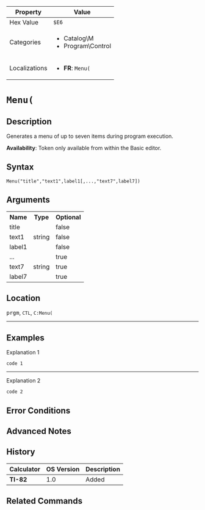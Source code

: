 | Property      | Value |
|---------------|-------|
| Hex Value     | `$E6`|
| Categories    | <ul><li>Catalog\M</li><li>Program\Control</li></ul> |
| Localizations | <ul><li><b>FR</b>: `Menu(`</li></ul> |

# `Menu(`

## Description
Generates a menu of up to seven items during program execution.


<b>Availability</b>: Token only available from within the Basic editor.

## Syntax
`Menu("title","text1",label1[,...,"text7",label7])`

## Arguments
<table>
<tr><th>Name</th><th>Type</th><th>Optional</th></tr>

<tr><td>title</td><td></td><td>false</td></tr>

<tr><td>text1</td><td>string</td><td>false</td></tr>

<tr><td>label1</td><td></td><td>false</td></tr>

<tr><td>...</td><td></td><td>true</td></tr>

<tr><td>text7</td><td>string</td><td>true</td></tr>

<tr><td>label7</td><td></td><td>true</td></tr>

</table>

## Location
<kbd>prgm</kbd>, `CTL`, `C:Menu(`
<hr>

## Examples

Explanation 1
```ti-basic
code 1
```
---
Explanation 2
```ti-basic
code 2
```

## Error Conditions


## Advanced Notes


## History
| Calculator | OS Version | Description |
|------------|------------|-------------|
| <b>TI-82</b> | 1.0 | Added

## Related Commands

    